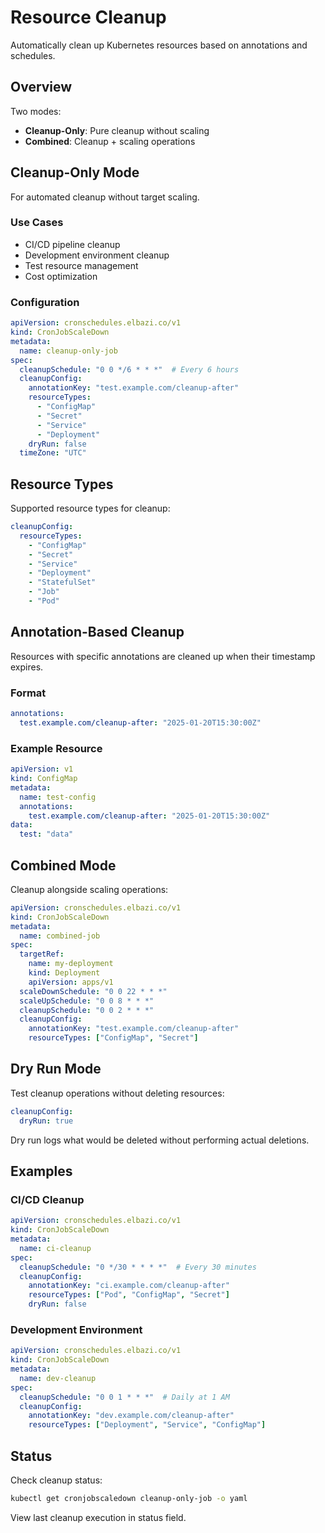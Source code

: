 # Resource Cleanup

Automatically clean up Kubernetes resources based on annotations and schedules.

## Overview

Two modes:
- **Cleanup-Only**: Pure cleanup without scaling
- **Combined**: Cleanup + scaling operations

## Cleanup-Only Mode

For automated cleanup without target scaling.

### Use Cases

- CI/CD pipeline cleanup
- Development environment cleanup
- Test resource management
- Cost optimization

### Configuration

```yaml
apiVersion: cronschedules.elbazi.co/v1
kind: CronJobScaleDown
metadata:
  name: cleanup-only-job
spec:
  cleanupSchedule: "0 0 */6 * * *"  # Every 6 hours
  cleanupConfig:
    annotationKey: "test.example.com/cleanup-after"
    resourceTypes:
      - "ConfigMap"
      - "Secret"
      - "Service"
      - "Deployment"
    dryRun: false
  timeZone: "UTC"
```

## Resource Types

Supported resource types for cleanup:

```yaml
cleanupConfig:
  resourceTypes:
    - "ConfigMap"
    - "Secret"
    - "Service"
    - "Deployment"
    - "StatefulSet"
    - "Job"
    - "Pod"
```

## Annotation-Based Cleanup

Resources with specific annotations are cleaned up when their timestamp expires.

### Format

```yaml
annotations:
  test.example.com/cleanup-after: "2025-01-20T15:30:00Z"
```

### Example Resource

```yaml
apiVersion: v1
kind: ConfigMap
metadata:
  name: test-config
  annotations:
    test.example.com/cleanup-after: "2025-01-20T15:30:00Z"
data:
  test: "data"
```

## Combined Mode

Cleanup alongside scaling operations:

```yaml
apiVersion: cronschedules.elbazi.co/v1
kind: CronJobScaleDown
metadata:
  name: combined-job
spec:
  targetRef:
    name: my-deployment
    kind: Deployment
    apiVersion: apps/v1
  scaleDownSchedule: "0 0 22 * * *"
  scaleUpSchedule: "0 0 8 * * *" 
  cleanupSchedule: "0 0 2 * * *"
  cleanupConfig:
    annotationKey: "test.example.com/cleanup-after"
    resourceTypes: ["ConfigMap", "Secret"]
```

## Dry Run Mode

Test cleanup operations without deleting resources:

```yaml
cleanupConfig:
  dryRun: true
```

Dry run logs what would be deleted without performing actual deletions.

## Examples

### CI/CD Cleanup

```yaml
apiVersion: cronschedules.elbazi.co/v1
kind: CronJobScaleDown
metadata:
  name: ci-cleanup
spec:
  cleanupSchedule: "0 */30 * * * *"  # Every 30 minutes
  cleanupConfig:
    annotationKey: "ci.example.com/cleanup-after"
    resourceTypes: ["Pod", "ConfigMap", "Secret"]
    dryRun: false
```

### Development Environment

```yaml
apiVersion: cronschedules.elbazi.co/v1
kind: CronJobScaleDown
metadata:
  name: dev-cleanup
spec:
  cleanupSchedule: "0 0 1 * * *"  # Daily at 1 AM
  cleanupConfig:
    annotationKey: "dev.example.com/cleanup-after"
    resourceTypes: ["Deployment", "Service", "ConfigMap"]
```

## Status

Check cleanup status:

```bash
kubectl get cronjobscaledown cleanup-only-job -o yaml
```

View last cleanup execution in status field.
